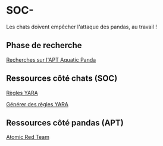 # SOC-
Les chats doivent empêcher l'attaque des pandas, au travail !

## Phase de recherche 
[Recherches sur l'APT Aquatic Panda](https://docs.google.com/document/d/1Rhbmiecq1dBvk9-rk8XGxEKZDekC7NUwaSPrBRcon6U/edit)



## Ressources côté chats (SOC)

[Règles YARA](https://github.com/Neo23x0/Loki)

[Générer des règles YARA](https://github.com/Neo23x0/yarGen)


## Ressources côté pandas (APT)

[Atomic Red Team](https://github.com/redcanaryco/atomic-red-team)
